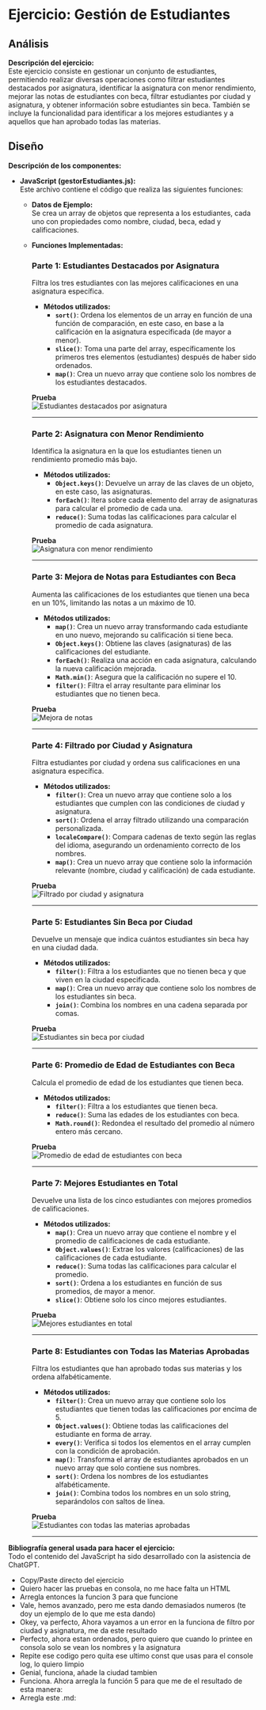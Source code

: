 # Ejercicio: Gestión de Estudiantes

## Análisis

**Descripción del ejercicio:**  
Este ejercicio consiste en gestionar un conjunto de estudiantes, permitiendo realizar diversas operaciones como filtrar estudiantes destacados por asignatura, identificar la asignatura con menor rendimiento, mejorar las notas de estudiantes con beca, filtrar estudiantes por ciudad y asignatura, y obtener información sobre estudiantes sin beca. También se incluye la funcionalidad para identificar a los mejores estudiantes y a aquellos que han aprobado todas las materias.

## Diseño

**Descripción de los componentes:**

- **JavaScript (gestorEstudiantes.js):**  
  Este archivo contiene el código que realiza las siguientes funciones:

  - **Datos de Ejemplo:**  
    Se crea un array de objetos que representa a los estudiantes, cada uno con propiedades como nombre, ciudad, beca, edad y calificaciones.

  - **Funciones Implementadas:**

    ### Parte 1: Estudiantes Destacados por Asignatura

    Filtra los tres estudiantes con las mejores calificaciones en una asignatura específica.

    - **Métodos utilizados:**
      - **`sort()`**: Ordena los elementos de un array en función de una función de comparación, en este caso, en base a la calificación en la asignatura especificada (de mayor a menor).
      - **`slice()`**: Toma una parte del array, específicamente los primeros tres elementos (estudiantes) después de haber sido ordenados.
      - **`map()`**: Crea un nuevo array que contiene solo los nombres de los estudiantes destacados.

    **Prueba**  
    ![Estudiantes destacados por asignatura](./Pruebas/Prueba_1.gif)

    ---

    ### Parte 2: Asignatura con Menor Rendimiento

    Identifica la asignatura en la que los estudiantes tienen un rendimiento promedio más bajo.

    - **Métodos utilizados:**
      - **`Object.keys()`**: Devuelve un array de las claves de un objeto, en este caso, las asignaturas.
      - **`forEach()`**: Itera sobre cada elemento del array de asignaturas para calcular el promedio de cada una.
      - **`reduce()`**: Suma todas las calificaciones para calcular el promedio de cada asignatura.

    **Prueba**  
    ![Asignatura con menor rendimiento](./Pruebas/Prueba_2.gif)

    ---

    ### Parte 3: Mejora de Notas para Estudiantes con Beca

    Aumenta las calificaciones de los estudiantes que tienen una beca en un 10%, limitando las notas a un máximo de 10.

    - **Métodos utilizados:**
      - **`map()`**: Crea un nuevo array transformando cada estudiante en uno nuevo, mejorando su calificación si tiene beca.
      - **`Object.keys()`**: Obtiene las claves (asignaturas) de las calificaciones del estudiante.
      - **`forEach()`**: Realiza una acción en cada asignatura, calculando la nueva calificación mejorada.
      - **`Math.min()`**: Asegura que la calificación no supere el 10.
      - **`filter()`**: Filtra el array resultante para eliminar los estudiantes que no tienen beca.

    **Prueba**  
    ![Mejora de notas](./Pruebas/Prueba_3.gif)

    ---

    ### Parte 4: Filtrado por Ciudad y Asignatura

    Filtra estudiantes por ciudad y ordena sus calificaciones en una asignatura específica.

    - **Métodos utilizados:**
      - **`filter()`**: Crea un nuevo array que contiene solo a los estudiantes que cumplen con las condiciones de ciudad y asignatura.
      - **`sort()`**: Ordena el array filtrado utilizando una comparación personalizada.
      - **`localeCompare()`**: Compara cadenas de texto según las reglas del idioma, asegurando un ordenamiento correcto de los nombres.
      - **`map()`**: Crea un nuevo array que contiene solo la información relevante (nombre, ciudad y calificación) de cada estudiante.

    **Prueba**  
    ![Filtrado por ciudad y asignatura](./Pruebas/Prueba_4.gif)

    ---

    ### Parte 5: Estudiantes Sin Beca por Ciudad

    Devuelve un mensaje que indica cuántos estudiantes sin beca hay en una ciudad dada.

    - **Métodos utilizados:**
      - **`filter()`**: Filtra a los estudiantes que no tienen beca y que viven en la ciudad especificada.
      - **`map()`**: Crea un nuevo array que contiene solo los nombres de los estudiantes sin beca.
      - **`join()`**: Combina los nombres en una cadena separada por comas.

    **Prueba**  
    ![Estudiantes sin beca por ciudad](./Pruebas/Prueba_5.gif)

    ---

    ### Parte 6: Promedio de Edad de Estudiantes con Beca

    Calcula el promedio de edad de los estudiantes que tienen beca.

    - **Métodos utilizados:**
      - **`filter()`**: Filtra a los estudiantes que tienen beca.
      - **`reduce()`**: Suma las edades de los estudiantes con beca.
      - **`Math.round()`**: Redondea el resultado del promedio al número entero más cercano.

    **Prueba**  
    ![Promedio de edad de estudiantes con beca](./Pruebas/Prueba_6.gif)

    ---

    ### Parte 7: Mejores Estudiantes en Total

    Devuelve una lista de los cinco estudiantes con mejores promedios de calificaciones.

    - **Métodos utilizados:**
      - **`map()`**: Crea un nuevo array que contiene el nombre y el promedio de calificaciones de cada estudiante.
      - **`Object.values()`**: Extrae los valores (calificaciones) de las calificaciones de cada estudiante.
      - **`reduce()`**: Suma todas las calificaciones para calcular el promedio.
      - **`sort()`**: Ordena a los estudiantes en función de sus promedios, de mayor a menor.
      - **`slice()`**: Obtiene solo los cinco mejores estudiantes.

    **Prueba**  
    ![Mejores estudiantes en total](./Pruebas/Prueba_7.gif)

    ---

    ### Parte 8: Estudiantes con Todas las Materias Aprobadas

    Filtra los estudiantes que han aprobado todas sus materias y los ordena alfabéticamente.

    - **Métodos utilizados:**
      - **`filter()`**: Crea un nuevo array que contiene solo los estudiantes que tienen todas las calificaciones por encima de 5.
      - **`Object.values()`**: Obtiene todas las calificaciones del estudiante en forma de array.
      - **`every()`**: Verifica si todos los elementos en el array cumplen con la condición de aprobación.
      - **`map()`**: Transforma el array de estudiantes aprobados en un nuevo array que solo contiene sus nombres.
      - **`sort()`**: Ordena los nombres de los estudiantes alfabéticamente.
      - **`join()`**: Combina todos los nombres en un solo string, separándolos con saltos de línea.

    **Prueba**  
    ![Estudiantes con todas las materias aprobadas](./Pruebas/Prueba_8.gif)

    ---

**Bibliografía general usada para hacer el ejercicio:**  
Todo el contenido del JavaScript ha sido desarrollado con la asistencia de ChatGPT.

- Copy/Paste directo del ejercicio
- Quiero hacer las pruebas en consola, no me hace falta un HTML
- Arregla entonces la funcion 3 para que funcione
- Vale, hemos avanzado, pero me esta dando demasiados numeros (te doy un ejemplo de lo que me esta dando)
- Okey, va perfecto, Ahora vayamos a un error en la funciona de filtro por ciudad y asignatura, me da este resultado
- Perfecto, ahora estan ordenados, pero quiero que cuando lo printee en consola solo se vean los nombres y la asignatura
- Repite ese codigo pero quita ese ultimo const que usas para el console log, lo quiero limpio
- Genial, funciona, añade la ciudad tambien
- Funciona. Ahora arregla la función 5 para que me de el resultado de esta manera:
- Arregla este .md:
